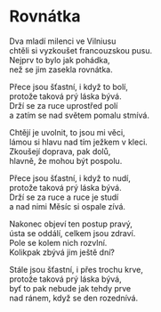 # Rovnátka

Dva mladí milenci ve Vilniusu  
chtěli si vyzkoušet francouzskou pusu.  
Nejprv to bylo jak pohádka,  
než se jim zasekla rovnátka.

Přece jsou šťastní, i když to bolí,  
protože taková prý láska bývá.  
Drží se za ruce uprostřed polí  
a zatím se nad světem pomalu stmívá.

Chtějí je uvolnit, to jsou mi věci,  
lámou si hlavu nad tím ježkem v kleci.  
Zkoušejí doprava, pak dolů,  
hlavně, že mohou být pospolu.

Přece jsou šťastní, i když to nudí,  
protože taková prý láska bývá.  
Drží se za ruce a ruce je studí  
a nad nimi Měsíc si ospale zívá.

Nakonec objeví ten postup pravý,  
ústa se oddálí, celkem jsou zdraví.  
Pole se kolem nich rozvlní.  
Kolikpak zbývá jim ještě dní?

Stále jsou šťastní, i přes trochu krve,  
protože taková prý láska bývá,  
byť to pak nebude jak tehdy prve  
nad ránem, když se den rozednívá.
